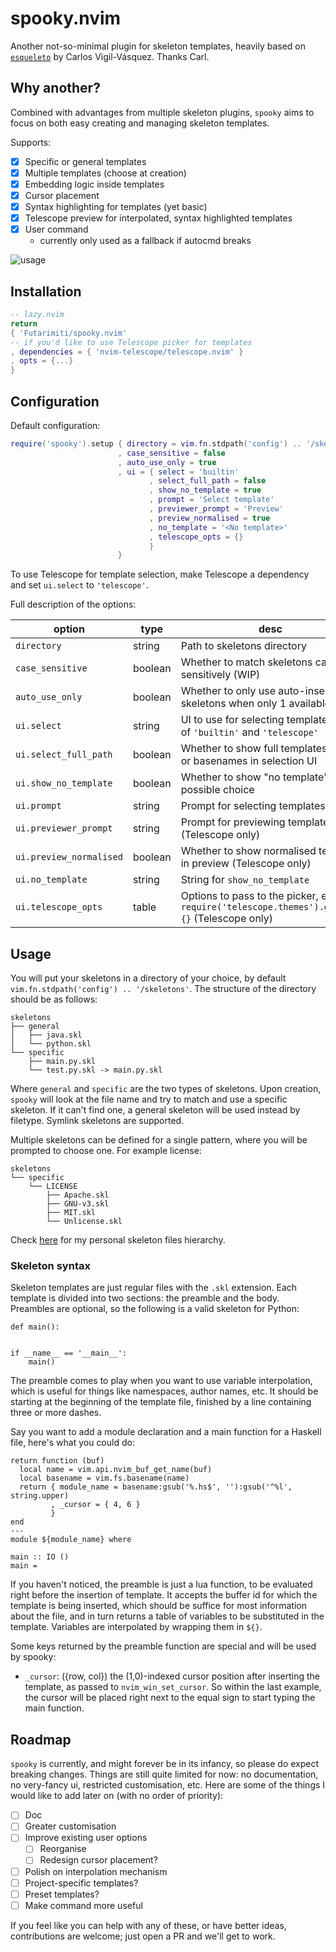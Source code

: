 # spooky.nvim

Another not-so-minimal plugin for skeleton templates,
heavily based on [`esqueleto`](https://github.com/cvigilv/esqueleto.nvim)
by Carlos Vigil-Vásquez. Thanks Carl.

## Why another?

Combined with advantages from multiple skeleton plugins, 
`spooky` aims to focus on both easy creating and managing skeleton templates.

Supports:
- [x] Specific or general templates
- [x] Multiple templates (choose at creation)
- [x] Embedding logic inside templates
- [x] Cursor placement
- [x] Syntax highlighting for templates (yet basic)
- [x] Telescope preview for interpolated, syntax highlighted templates
- [x] User command
    - currently only used as a fallback if autocmd breaks

![usage](https://github.com/Futarimiti/spooky.nvim/assets/96031125/887ed485-6210-49ae-a053-33532e0a0a36)

## Installation

```lua
-- lazy.nvim
return
{ 'Futarimiti/spooky.nvim'
-- if you'd like to use Telescope picker for templates
, dependencies = { 'nvim-telescope/telescope.nvim' }
, opts = {...}
}
```

## Configuration

Default configuration:

```lua
require('spooky').setup { directory = vim.fn.stdpath('config') .. '/skeletons'
                        , case_sensitive = false
                        , auto_use_only = true
                        , ui = { select = 'builtin'
                               , select_full_path = false
                               , show_no_template = true
                               , prompt = 'Select template'
                               , previewer_prompt = 'Preview'
                               , preview_normalised = true
                               , no_template = '<No template>'
                               , telescope_opts = {}
                               }
                        }
```

To use Telescope for template selection,
make Telescope a dependency and set `ui.select` to `'telescope'`.

Full description of the options:

| option                  | type    | desc                                                                                          |
|-------------------------|---------|-----------------------------------------------------------------------------------------------|
| `directory`             | string  | Path to skeletons directory                                                                   |
| `case_sensitive`        | boolean | Whether to match skeletons case sensitively (WIP)                                             |
| `auto_use_only`         | boolean | Whether to only use auto-inserted skeletons when only 1 available                             |
| `ui.select`             | string  | UI to use for selecting templates, one of `'builtin'` and `'telescope'`                       |
| `ui.select_full_path`   | boolean | Whether to show full templates paths or basenames in selection UI                             |
| `ui.show_no_template`   | boolean | Whether to show "no template" as a possible choice                                            |
| `ui.prompt`             | string  | Prompt for selecting templates                                                                |
| `ui.previewer_prompt`   | string  | Prompt for previewing templates (Telescope only)                                              |
| `ui.preview_normalised` | boolean | Whether to show normalised template in preview (Telescope only)                               |
| `ui.no_template`        | string  | String for `show_no_template`                                                                 |
| `ui.telescope_opts`     | table   | Options to pass to the picker, e.g. `require('telescope.themes').get_ivy {}` (Telescope only) |

## Usage

You will put your skeletons in a directory of your choice,
by default `vim.fn.stdpath('config') .. '/skeletons'`.
The structure of the directory should be as follows:

```
skeletons
├── general
│   ├── java.skl
│   └── python.skl
└── specific
    ├── main.py.skl
    └── test.py.skl -> main.py.skl
```

Where `general` and `specific` are the two types of skeletons.
Upon creation, `spooky` will look at the file name and 
try to match and use a specific skeleton.
If it can't find one, a general skeleton will be used instead
by filetype. Symlink skeletons are supported.

Multiple skeletons can be defined for a single pattern,
where you will be prompted to choose one.
For example license:

```
skeletons
└── specific
    └── LICENSE
        ├── Apache.skl
        ├── GNU-v3.skl
        ├── MIT.skl
        └── Unlicense.skl
```

Check [here](https://github.com/Futarimiti/graveyard?search=1) for my personal skeleton files hierarchy.

### Skeleton syntax

Skeleton templates are just regular files with the `.skl` extension.
Each template is divided into two sections: the preamble and the body.
Preambles are optional, so the following is a valid skeleton for Python:

```
def main():
    

if __name__ == '__main__':
    main()
```

The preamble comes to play when you want to use variable interpolation,
which is useful for things like namespaces, author names, etc.
It should be starting at the beginning of the template file,
finished by a line containing three or more dashes.

Say you want to add a module declaration
and a main function for a Haskell file,
here's what you could do:

```
return function (buf)
  local name = vim.api.nvim_buf_get_name(buf)
  local basename = vim.fs.basename(name)
  return { module_name = basename:gsub('%.hs$', ''):gsub('^%l', string.upper)
         , _cursor = { 4, 6 }
         }
end
---
module ${module_name} where

main :: IO ()
main = 
```

If you haven't noticed, the preamble is just a lua function,
to be evaluated right before the insertion of template.
It accepts the buffer id for which the template is being inserted,
which should be suffice for most information about the file,
and in turn returns a table of variables to be substituted in the template.
Variables are interpolated by wrapping them in `${}`.

Some keys returned by the preamble function
are special and will be used by spooky:

* `_cursor`: ({row, col}) the (1,0)-indexed cursor position after inserting the template,
             as passed to `nvim_win_set_cursor`. So within the last example, the cursor
             will be placed right next to the equal sign to start typing the main function.

## Roadmap

`spooky` is currently, and might forever be in its infancy,
so please do expect breaking changes.
Things are still quite limited for now:
no documentation, no very-fancy ui, restricted customisation, etc.
Here are some of the things I would like to add later on
(with no order of priority):

- [ ] Doc
- [ ] Greater customisation
- [ ] Improve existing user options
    - [ ] Reorganise
    - [ ] Redesign cursor placement?
- [ ] Polish on interpolation mechanism
- [ ] Project-specific templates?
- [ ] Preset templates?
- [ ] Make command more useful

If you feel like you can help with any of these,
or have better ideas, contributions are welcome;
just open a PR and we'll get to work.
